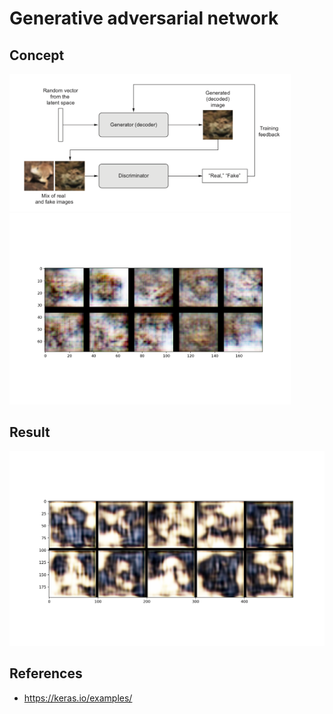 # Generative adversarial network

## Concept

<p float="left">
    <img src="./pix/gan.png" width=450 />
    <img src="./pix/fake_frogs.png" width=450 />
</p>

## Result

<p float="left">
    <img src="./pix/fake_portrait.png" width=700 />
</p>

## References
* https://keras.io/examples/
